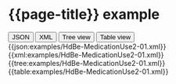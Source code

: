# {{page-title}} example

<div>
  <div class="tab">
     <button class="tablinks active" onclick="openTab(event, 'JSON')">JSON</button>
     <button class="tablinks" onclick="openTab(event, 'XML')">XML</button>
     <button class="tablinks" onclick="openTab(event, 'Tree view')">Tree view</button>
     <button class="tablinks" onclick="openTab(event, 'Table view')">Table view</button>   
  </div>

  <div id="JSON" class="tabcontent" style="display:block">
      {{json:examples/HdBe-MedicationUse2-01.xml}}
  </div>
  <div id="XML" class="tabcontent">
      {{xml:examples/HdBe-MedicationUse2-01.xml}}
  </div>
  <div id="Tree view" class="tabcontent">
      {{tree:examples/HdBe-MedicationUse2-01.xml}}
  </div>
  <div id="Table view" class="tabcontent">
      {{table:examples/HdBe-MedicationUse2-01.xml}}
  </div>

</div>